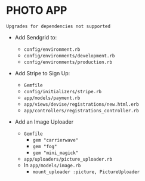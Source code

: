 # PHOTO APP

`Upgrades for dependencies not supported`

- Add Sendgrid to:
  - `config/environment.rb`
  - `config/environments/development.rb`
  - `config/environments/production.rb`

- Add Stripe to Sign Up:
  - `Gemfile`
  - `config/initializers/stripe.rb`
  - `app/models/payment.rb`
  - `app/views/devise/registrations/new.html.erb`
  - `app/controllers/registrations_controller.rb`

- Add an Image Uploader
  - `Gemfile`
    - `gem "carrierwave"`
    - `gem "fog"`
    - `gem "mini_magick"`
  - `app/uploaders/picture_uploader.rb`
  - In `app/models/image.rb`
    - `mount_uploader :picture, PictureUploader`

